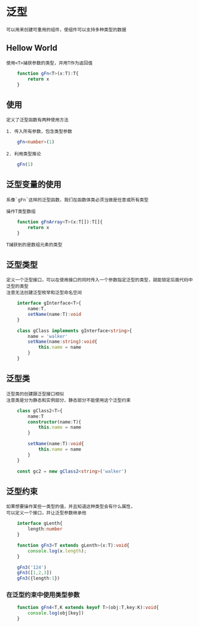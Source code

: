 # 泛型

    可以用来创建可重用的组件，使组件可以支持多种类型的数据

## Hellow World
    使用<T>捕获参数的类型，并用T作为返回值

```TypeScript
    function gFn<T>(x:T):T{
        return x
    }
```

## 使用
    定义了泛型函数有两种使用方法

    1. 传入所有参数，包含类型参数

```TypeScript
    gFn<number>(1)
```

    2. 利用类型推论

```TypeScript
    gFn(1)
```


## 泛型变量的使用
    系像`gFn`这样的泛型函数，我们在函数体类必须当做是任意或所有类型

    操作T类型数组

```TypeScript
    function gFnArray<T>(x:T[]):T[]{
        return x
    }
```
    
    T捕获到的是数组元素的类型




## 泛型类型
    定义一个泛型接口，可以在使用接口的同时传入一个参数指定泛型的类型，就能锁定后面代码中泛型的类型
    注意无法创建泛型枚举和泛型命名空间

```TypeScript
    interface gInterface<T>{
        name:T,
        setName(name:T):void
    }

    class gClass implements gInterface<string>{
        name = 'walker'
        setName(name:string):void{
            this.name = name    
        }
    }
```

## 泛型类
    泛型类的创建跟泛型接口相似
    注意类是分为静态和实例部分，静态部分不能使用这个泛型约束

```TypeScript
    class gClass2<T>{
        name:T 
        constructor(name:T){
            this.name = name
        }

        setName(name:T):void{
            this.name = name
        }
    }

    const gc2 = new gClass2<string>('walker')
```

## 泛型约束
    如果想要操作某些一类型的值，并且知道这种类型会有什么属性，
    可以定义一个接口，并让泛型参数继承他

```TypeScript
    interface gLenth{
        length:number
    }

    function gFn3<T extends gLenth>(x:T):void{
        console.log(x.length);
    }

    gFn3('124')
    gFn3([1,2,3])
    gFn3({length:1})
```


### 在泛型约束中使用类型参数

```TypeScript
    function gFn4<T,K extends keyof T>(obj:T,key:K):void{
        console.log(obj[key])
    }

```